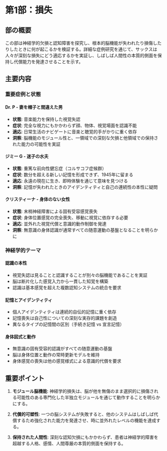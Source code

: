 # 第1部：損失

## 部の概要
この部は神経学的欠損と認知障害を探究し、根本的脳機能が失われたり損傷したりしたときに何が起こるかを検証する。詳細な症例研究を通じて、サックスは人々が深刻な損失にどう適応するかを実証し、しばしば人間性の本質的側面を保持し代償能力を発達させることを示す。

## 主要内容

### 重要症例と状態

#### Dr. P - 妻を帽子と間違えた男
- **状態**: 音楽能力を保持した視覚失認
- **症状**: 完全な視力にもかかわらず顔、物体、視覚場面を認識不能
- **適応**: 日常生活のナビゲートに音楽と聴覚的手がかりに重く依存
- **洞察**: 脳機能のモジュール性と、一領域での深刻な欠損と他領域での保持された能力の可能性を実証

#### ジミー G - 迷子の水夫
- **状態**: 重篤な前向性健忘症（コルサコフ症候群）
- **症状**: 数分を超える新しい記憶を形成できず、1945年に留まる
- **適応**: 永遠の現在に生き、即時体験を通じて意味を見つける
- **洞察**: 記憶が失われたときのアイデンティティと自己の連続性の本性に疑問

#### クリスティーナ - 身体のない女性
- **状態**: 末梢神経障害による固有受容感覚喪失
- **症状**: 身体位置感覚の完全喪失、移動に視覚に依存する必要
- **適応**: 並外れた視覚代償と意識的動作制御を発達
- **洞察**: 無意識の身体認識が通常すべての随意運動の基盤となることを明らかに

### 神経学的テーマ

#### 認識の本性
- 視覚失認は見ることと認識することが別々の脳機能であることを実証
- 脳は断片化した感覚入力から一貫した知覚を構築
- 認識は基本感覚を超えた複数認知システムの統合を要求

#### 記憶とアイデンティティ
- 個人アイデンティティは連続的自伝的記憶に重く依存
- 記憶喪失は自己性についての深刻な実存的課題を創造
- 異なるタイプの記憶間の区別（手続き記憶 vs 宣言記憶）

#### 身体図式と動作
- 無意識の固有受容的認識がすべての随意運動の基盤
- 脳は身体位置と動作の常時更新モデルを維持
- 身体感覚の喪失は他の感覚様式による意識的代償を要求

## 重要ポイント

1. **モジュール脳機能**: 神経学的損失は、脳が他を無傷のまま選択的に損傷される可能性のある専門化した半独立モジュールを通じて動作することを明らかにする。

2. **代償的可塑性**: 一つの脳システムが失敗すると、他のシステムはしばしば代償するため強化された能力を発達させ、時に並外れたレベルの機能を達成する。

3. **保持された人間性**: 深刻な認知欠損にもかかわらず、患者は神経学的障害を超越する人格、感情、人間尊厳の本質的側面を保持する。